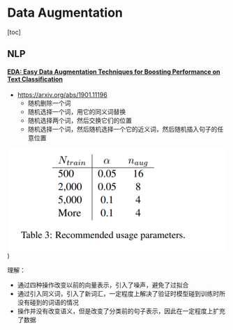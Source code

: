 # Data Augmentation
[toc]

## NLP
#### [EDA: Easy Data Augmentation Techniques for Boosting Performance on Text Classification ](resources/notes/d0001/DataAugNLP_201901_EDA__Easy_Data_Augmentation_Techniques_for_Boosting_Performance_onText_Classification_Tasks.md)
- https://arxiv.org/abs/1901.11196
    - 随机删除一个词
    - 随机选择一个词，用它的同义词替换
    - 随机选择两个词，然后交换它们的位置
    - 随机选择一个词，然后随机选择一个它的近义词，然后随机插入句子的任意位置

![](resources/images/d0001/00201250123204322501.png))

理解：
- 通过四种操作改变以前的向量表示，引入了噪声，避免了过拟合
- 通过引入同义词，引入了新词汇，一定程度上解决了验证时模型碰到训练时所没有碰到的词语的情况
- 操作并没有改变语义，但是改变了分类前的句子表示，因此在一定程度上扩充了数据